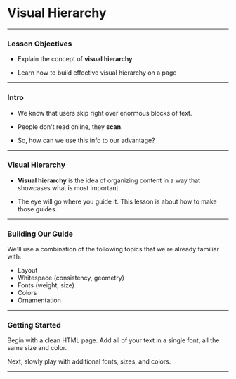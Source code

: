 
# Visual Hierarchy

---


### Lesson Objectives
- Explain the concept of **visual hierarchy**

- Learn how to build effective visual hierarchy on a page


---  


### Intro

- We know that users skip right over enormous blocks of text.

- People don't read online, they **scan**.

- So, how can we use this info to our advantage?   


---


### Visual Hierarchy

- **Visual hierarchy** is the idea of organizing content in a way that showcases what is most important.

- The eye will go where you guide it. This lesson is about how to make those guides.  


---


### Building Our Guide

We'll use a combination of the following topics that we're already familiar with:

- Layout
- Whitespace (consistency, geometry)
- Fonts (weight, size)
- Colors
- Ornamentation


---


### Getting Started

Begin with a clean HTML page. Add all of your text in a single font, all the same size and color.

Next, slowly play with additional fonts, sizes, and colors.






---
